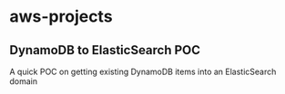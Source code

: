 # aws-projects

## DynamoDB to ElasticSearch POC
A quick POC on getting existing DynamoDB items into an ElasticSearch domain

